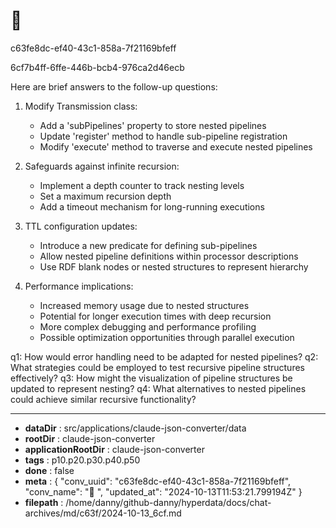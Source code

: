 # 💬 

c63fe8dc-ef40-43c1-858a-7f21169bfeff

6cf7b4ff-6ffe-446b-bcb4-976ca2d46ecb

 Here are brief answers to the follow-up questions:

1. Modify Transmission class:
   - Add a 'subPipelines' property to store nested pipelines
   - Update 'register' method to handle sub-pipeline registration
   - Modify 'execute' method to traverse and execute nested pipelines

2. Safeguards against infinite recursion:
   - Implement a depth counter to track nesting levels
   - Set a maximum recursion depth
   - Add a timeout mechanism for long-running executions

3. TTL configuration updates:
   - Introduce a new predicate for defining sub-pipelines
   - Allow nested pipeline definitions within processor descriptions
   - Use RDF blank nodes or nested structures to represent hierarchy

4. Performance implications:
   - Increased memory usage due to nested structures
   - Potential for longer execution times with deep recursion
   - More complex debugging and performance profiling
   - Possible optimization opportunities through parallel execution

q1: How would error handling need to be adapted for nested pipelines?
q2: What strategies could be employed to test recursive pipeline structures effectively?
q3: How might the visualization of pipeline structures be updated to represent nesting?
q4: What alternatives to nested pipelines could achieve similar recursive functionality?

---

* **dataDir** : src/applications/claude-json-converter/data
* **rootDir** : claude-json-converter
* **applicationRootDir** : claude-json-converter
* **tags** : p10.p20.p30.p40.p50
* **done** : false
* **meta** : {
  "conv_uuid": "c63fe8dc-ef40-43c1-858a-7f21169bfeff",
  "conv_name": "💬 ",
  "updated_at": "2024-10-13T11:53:21.799194Z"
}
* **filepath** : /home/danny/github-danny/hyperdata/docs/chat-archives/md/c63f/2024-10-13_6cf.md